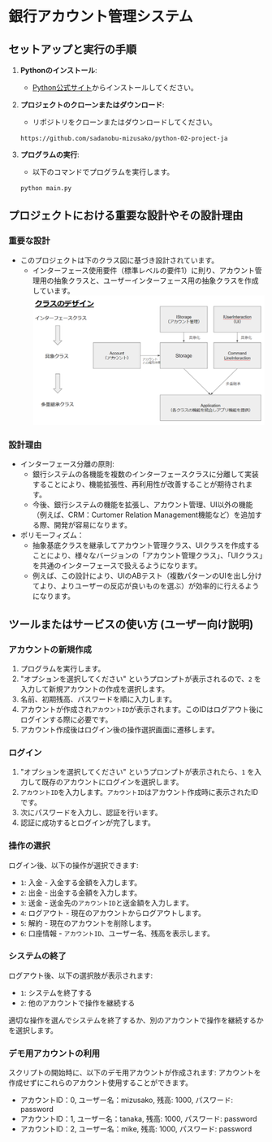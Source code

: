 # 銀行アカウント管理システム

## セットアップと実行の手順

1. **Pythonのインストール**:
    - [Python公式サイト](https://www.python.org/downloads/)からインストールしてください。

2. **プロジェクトのクローンまたはダウンロード**:
    - リポジトリをクローンまたはダウンロードしてください。
    ```
    https://github.com/sadanobu-mizusako/python-02-project-ja
    ```

3. **プログラムの実行**:
    - 以下のコマンドでプログラムを実行します。
    ```bash
    python main.py
    ```

## プロジェクトにおける重要な設計やその設計理由
### 重要な設計
- このプロジェクトは下のクラス図に基づき設計されています。
    - インターフェース使用要件（標準レベルの要件1）に則り、アカウント管理用の抽象クラスと、ユーザーインターフェース用の抽象クラスを作成しています。
![](./class_design.PNG)

### 設計理由
- インターフェース分離の原則:
    - 銀行システムの各機能を複数のインターフェースクラスに分離して実装することにより、機能拡張性、再利用性が改善することが期待されます。
    - 今後、銀行システムの機能を拡張し、アカウント管理、UI以外の機能（例えば、CRM：Curtomer Relation Management機能など）を追加する際、開発が容易になります。
- ポリモーフィズム：
    - 抽象基底クラスを継承してアカウント管理クラス、UIクラスを作成することにより、様々なバージョンの「アカウント管理クラス」、「UIクラス」を共通のインターフェースで扱えるようになります。
    - 例えば、この設計により、UIのABテスト（複数パターンのUIを出し分けてより、よりユーザーの反応が良いものを選ぶ）が効率的に行えるようになります。

## ツールまたはサービスの使い方 (ユーザー向け説明)

### アカウントの新規作成

1. プログラムを実行します。
2. "オプションを選択してください" というプロンプトが表示されるので、`2` を入力して新規アカウントの作成を選択します。
3. 名前、初期残高、パスワードを順に入力します。
4. アカウントが作成され`アカウントID`が表示されます。このIDはログアウト後にログインする際に必要です。
5. アカウント作成後はログイン後の操作選択画面に遷移します。

### ログイン

1. "オプションを選択してください" というプロンプトが表示されたら、`1` を入力して既存のアカウントにログインを選択します。
2. `アカウントID`を入力します。`アカウントID`はアカウント作成時に表示されたIDです。
3. 次にパスワードを入力し、認証を行います。
4. 認証に成功するとログインが完了します。

### 操作の選択

ログイン後、以下の操作が選択できます:

- `1`: 入金 - 入金する金額を入力します。
- `2`: 出金 - 出金する金額を入力します。
- `3`: 送金 - 送金先の`アカウントID`と送金額を入力します。
- `4`: ログアウト - 現在のアカウントからログアウトします。
- `5`: 解約 - 現在のアカウントを削除します。
- `6`: 口座情報 - `アカウントID`、ユーザー名、残高を表示します。

### システムの終了

ログアウト後、以下の選択肢が表示されます:

- `1`: システムを終了する
- `2`: 他のアカウントで操作を継続する

適切な操作を選んでシステムを終了するか、別のアカウントで操作を継続するかを選択します。

### デモ用アカウントの利用

スクリプトの開始時に、以下のデモ用アカウントが作成されます:
アカウントを作成せずにこれらのアカウント使用することができます。

- アカウントID：0, ユーザー名：mizusako, 残高: 1000, パスワード: password
- アカウントID：1, ユーザー名：tanaka, 残高: 1000, パスワード: password
- アカウントID：2, ユーザー名：mike, 残高: 1000, パスワード: password

